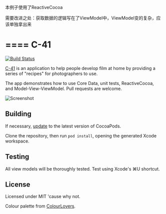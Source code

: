 本例子使用了ReactiveCocoa

需要改进之处：获取数据的逻辑写在了ViewModel中，ViewModel变的复杂，应该单独拿出来

====
C-41
====

[![Build Status](https://travis-ci.org/ashfurrow/C-41.png?branch=master)](https://travis-ci.org/ashfurrow/C-41)

[C-41](https://itunes.apple.com/ca/app/c-41/id789924103?mt=8) is an application to help people develop film at home by providing a series of "recipes" for photographers to use.

The app demonstrates how to use Core Data, unit tests, ReactiveCocoa, and Model-View-ViewModel. Pull requests are welcome. 

![Screenshot](https://raw.github.com/ashfurrow/C-41/master/screenshot.png)

Building 
----------------

If necessary, [update](http://guides.cocoapods.org/using/getting-started.html#updating-cocoapods) to the latest version of CocoaPods.

Clone the repository, then run `pod install`, opening the generated Xcode workspace. 

Testing
----------------

All view models will be thoroughly tested. Test using Xcode's ⌘U shortcut. 

License
----------------

Licensed under MIT 'cause why not. 

Colour palette from [ColourLovers](http://www.colourlovers.com/palette/1916536/SUNSET_ANGELS).
